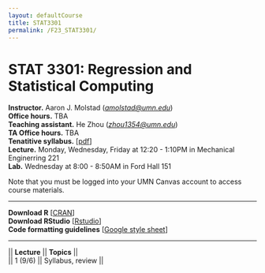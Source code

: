 ```yaml
---
layout: defaultCourse
title: STAT3301
permalink: /F23_STAT3301/
---
```


# STAT 3301: Regression and Statistical Computing 
**Instructor.** Aaron J. Molstad (*amolstad@umn.edu*)  
**Office hours.** TBA  
**Teaching assistant.** He Zhou (*zhou1354@umn.edu*)  
**TA Office hours.** TBA  
**Tenatitive syllabus.** [[pdf](https://canvas.umn.edu/files/37411898/download?download_frd=1)]   
**Lecture.** Monday, Wednesday, Friday at 12:20 - 1:10PM in Mechanical Enginerring 221  
**Lab.** Wednesday at 8:00 - 8:50AM in Ford Hall 151  

Note that you must be logged into your UMN Canvas account to access course materials.   

---------------------  

**Download R** [[CRAN](https://cran.r-project.org/)]  
**Download RStudio** [[Rstudio](https://posit.co/download/rstudio-desktop/)]  
**Code formatting guidelines** [[Google style sheet](https://web.stanford.edu/class/cs109l/unrestricted/resources/google-style.html)]  

----------------------

||  **Lecture** ||  **Topics** ||  
|| 1 (9/6)  || Syllabus, review ||   

